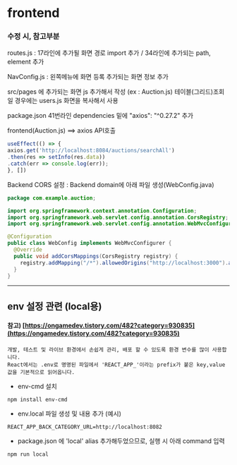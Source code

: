 # frontend

### 수정 시, 참고부분


routes.js : 17라인에 추가될 화면 경로 import 추가 / 
34라인에 추가되는 path, element 추가

NavConfig.js : 왼쪽메뉴에 화면 등록
추가되는 화면 정보 추가

src/pages 에 추가되는 화면 js 추가해서 작성 (ex : Auction.js)
테이블(그리드)조회일 경우에는 users.js 화면을 복사해서 사용

package.json 41번라인 dependencies 밑에 "axios": "^0.27.2" 추가

frontend(Auction.js) ==> axios API호출
```js
useEffect(() => {
axios.get('http://localhost:8084/auctions/searchAll')
.then(res => setInfo(res.data))
.catch(err => console.log(err));
}, [])
```

Backend CORS 설정 : Backend domain에 아래 파일 생성(WebConfig.java)
```java
package com.example.auction;

import org.springframework.context.annotation.Configuration;
import org.springframework.web.servlet.config.annotation.CorsRegistry;
import org.springframework.web.servlet.config.annotation.WebMvcConfigurer;

@Configuration
public class WebConfig implements WebMvcConfigurer {
  @Override
  public void addCorsMappings(CorsRegistry registry) {
    registry.addMapping("/*").allowedOrigins("http://localhost:3000").allowedMethods("");
  }
}
```
---

env 설정 관련 (local용)
---
#### 참고) [https://ongamedev.tistory.com/482?category=930835](https://ongamedev.tistory.com/482?category=930835)
```
개발, 테스트 및 라이브 환경에서 손쉽게 관리, 배포 할 수 있도록 환경 변수를 많이 사용합니다. 
React에서는 .env로 명명된 파일에서 'REACT_APP_'이라는 prefix가 붙은 key,value값을 기본적으로 읽어옵니다.
```

- env-cmd 설치
```
npm install env-cmd
```
- env.local 파일 생성 및 내용 추가 (예시)
```
REACT_APP_BACK_CATEGORY_URL=http://localhost:8082
```
- package.json 에 'local' alias 추가해두었으므로, 실행 시 아래 command 입력
```
npm run local
```
